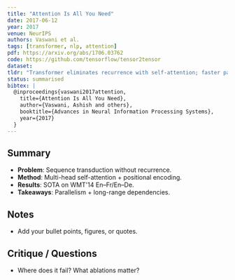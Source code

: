 ```yaml
---
title: "Attention Is All You Need"
date: 2017-06-12
year: 2017
venue: NeurIPS
authors: Vaswani et al.
tags: [transformer, nlp, attention]
pdf: https://arxiv.org/abs/1706.03762
code: https://github.com/tensorflow/tensor2tensor
dataset:
tldr: "Transformer eliminates recurrence with self-attention; faster parallel training and SOTA results."
status: summarised
bibtex: |
  @inproceedings{vaswani2017attention,
    title={Attention Is All You Need},
    author={Vaswani, Ashish and others},
    booktitle={Advances in Neural Information Processing Systems},
    year={2017}
  }
---
```


## Summary
- **Problem**: Sequence transduction without recurrence.
- **Method**: Multi-head self-attention + positional encoding.
- **Results**: SOTA on WMT'14 En–Fr/En–De.
- **Takeaways**: Parallelism + long-range dependencies.

## Notes
- Add your bullet points, figures, or quotes.

## Critique / Questions
- Where does it fail? What ablations matter?